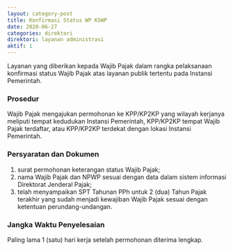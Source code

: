 ```yaml
---
layout: category-post
title: Konfirmasi Status WP KSWP
date: 2020-06-27
categories: direktori
direktori: layanan administrasi
aktif: 1
---
```

Layanan yang diberikan kepada Wajib Pajak dalam rangka pelaksanaan konfirmasi status Wajib Pajak atas layanan publik tertentu pada Instansi Pemerintah.

### Prosedur
Wajib Pajak mengajukan permohonan ke KPP/KP2KP yang wilayah kerjanya meliputi tempat kedudukan Instansi Pemerintah, KPP/KP2KP tempat Wajib Pajak terdaftar, atau KPP/KP2KP terdekat dengan lokasi
Instansi Pemerintah.

### Persyaratan dan Dokumen
1. surat permohonan keterangan status Wajib Pajak;
2. nama Wajib Pajak dan NPWP sesuai dengan data dalam sistem informasi Direktorat Jenderal Pajak;
3. telah menyampaikan SPT Tahunan PPh untuk 2 (dua) Tahun Pajak terakhir yang sudah menjadi kewajiban Wajib Pajak sesuai dengan ketentuan perundang-undangan.

### Jangka Waktu Penyelesaian
Paling lama 1 (satu) hari kerja setelah permohonan diterima lengkap.